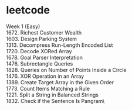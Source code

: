 # leetcode

Week 1 (Easy)\
1672. Richest Customer Wealth\
1603. Design Parking System\
1313. Decompress Run-Length Encoded List\
1720. Decode XORed Array\
1678. Goal Parser Interpretation\
1476. Subrectangle Queries\
1828. Queries on Number of Points Inside a Circle\
1476. XOR Operation in an Array\
1389. Create Target Array in the Given Order\
1773. Count Items Matching a Rule\
1221. Split a String in Balanced Strings\
1832. Check if the Sentence Is Pangram\
